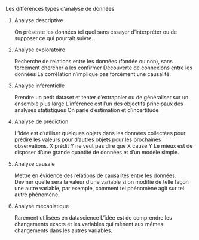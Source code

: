 
Les différences types d’analyse de données

1. Analyse descriptive <p>
On présente les données tel quel sans essayer d’interpréter ou de supposer ce qui pourrait suivre.

2.	Analyse exploratoire <p>
Recherche de relations entre les données (fondée ou non), sans forcément chercher à les confirmer
Découverte de connexions entre les données
La corrélation n’implique pas forcément une causalité.

3.	Analyse inférentielle <p>
Prendre un petit dataset et tenter d’extrapoler ou de généraliser sur un ensemble plus large
L’inférence est l’un des objectifs principaux des analyses statistiques
On parle d’estimation et d’incertitude

4.	Analyse de prédiction <p>
L’idée est d’utiliser quelques objets dans les données collectées pour prédire les valeurs pour d’autres objets pour les prochaines observations.
X prédit Y ne veut pas dire que X cause Y
Le mieux est de disposer d’une grande quantité de données et d’un modèle simple.

5.	Analyse causale <p>
Mettre en évidence des relations de causalités entre les données. Deviner quelle sera la valeur d’une variable si on modifie de telle façon une autre variable, par exemple, comment tel phénomène agit sur tel autre phénomène.

6.	Analyse mécanistique <p>
Rarement utilisées en datascience
L’idée est de comprendre les changements exacts et les variables qui mènent aux mêmes changements dans les autres variables.
